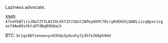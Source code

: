 Laziness advocate.

XMR: ```47seFbQfirsJNa7ZtTLAtZVLXhT1FJ1DzCZAPey6kPC7DiryRUEH2GjBADLizcqQpxcisgax74Aw89sVktxDTdBqBVDdaLh```

BTC: ```bc1qc86fseneuvyu93hkp3ydushy7y3hfe266ph9dd```
